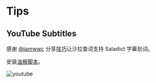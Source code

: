 # Tips

## YouTube Subtitles

感谢 [@iamwwc](https://github.com/iamwwc) 分享[技巧](https://github.com/crimx/ext-saladict/issues/802)让沙拉查词支持 Saladict 字幕划词。

安装[油猴脚本](https://greasyfork.org/en/scripts/402598-youtube-entancer-of-mine)。

![youtube](https://user-images.githubusercontent.com/24750337/82004593-e127d900-9695-11ea-88a2-4d0c13996adc.png)

